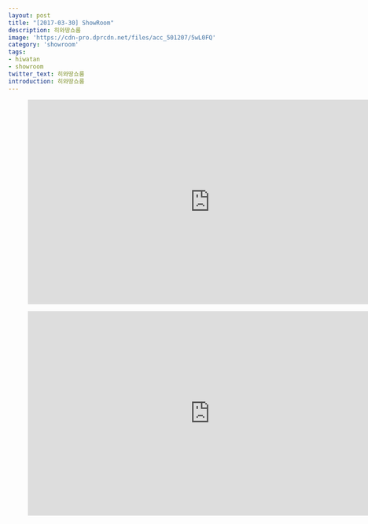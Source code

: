 ```yaml
---
layout: post
title: "[2017-03-30] ShowRoom"
description: 히와땅쇼룸
image: 'https://cdn-pro.dprcdn.net/files/acc_501207/5wL0FQ'
category: 'showroom'
tags:
- hiwatan
- showroom
twitter_text: 히와땅쇼룸
introduction: 히와땅쇼룸
---
```

<figure class="video_container">
<iframe width="740" height="416" src="https://serviceapi.nmv.naver.com/flash/convertIframeTag.nhn?vid=27759B31713B435671C0B034ACB314507832&outKey=V1274c0987032b4dea42081e760f310062bc795778a763a26efc981e760f310062bc7" frameborder="no" scrolling="no" webkitallowfullscreen mozallowfullscreen allowfullscreen></iframe>
</figure>

<figure class="video_container">
<iframe width="740" height="416" src="https://serviceapi.nmv.naver.com/flash/convertIframeTag.nhn?vid=1DD5BE23C787B688E09ABC36C3F094795E04&outKey=V129aecea394043b89774afbb14cb74af5006ef369a67ff10d422afbb14cb74af5006" frameborder="no" scrolling="no" webkitallowfullscreen mozallowfullscreen allowfullscreen></iframe>
</figure>
